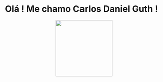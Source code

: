 # Olá ! Me chamo Carlos Daniel Guth !
<div align="center">
  <a href="https://github.com/DanielGuth">
  <img style  = 'color:blue;' height="180em" src="https://github-readme-stats.vercel.app/api?username=DanielGuth&show_icons=true&theme=dracula&include_all_commits=true&count_private=true"/>
</div>
